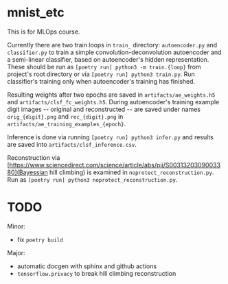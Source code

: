 # mnist_etc
This is for MLOps course.

Currently there are two train loops in `train_` directory:
`autoencoder.py` and `classifier.py` to train
a simple convolution-deconvolution autoencoder and
a semi-linear classifier, based on autoencoder's hidden representation.
These should be run as `[poetry run] python3 -m train.{loop}`
from project's root directory or via `[poetry run] python3 train.py`.
Run classifier's training only when autoencoder's training has finished.

Resulting weights after two epochs are saved in `artifacts/ae_weights.h5`
and `artifacts/clsf_fc_weights.h5`.
During autoencoder's training example digit images -- original and reconstructed --
are saved under names `orig_{digit}.png` and `rec_{digit}.png` in
`artifacts/ae_training_examples_{epoch}`.

Inference is done via running `[poetry run] python3 infer.py` and
results are saved into `artifacts/clsf_inference.csv`.

Reconstruction via
[https://www.sciencedirect.com/science/article/abs/pii/S0031320309003380](Bayessian hill climbing)
is examined in `noprotect_reconstruction.py`.
Run as `[poetry run] python3 noprotect_reconstruction.py`.


# TODO
Minor:
- fix `poetry build`

Major:
- automatic docgen with sphinx and github actions
- `tensorflow.privacy` to break hill climbing reconstruction
